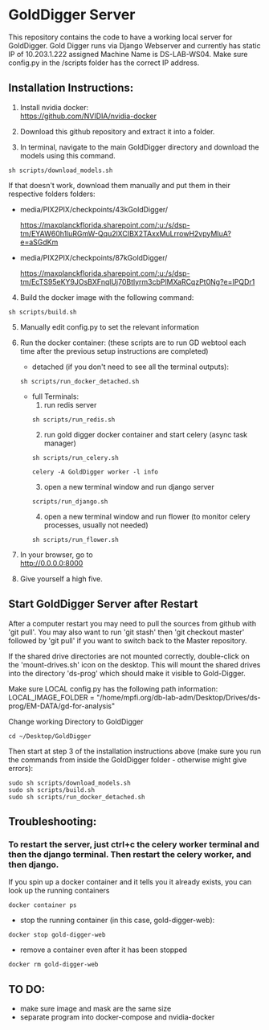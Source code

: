 # GoldDigger Server

This repository contains the code to have a working local server for GoldDigger.
Gold Digger runs via Django Webserver and currently has static IP of 10.203.1.222 assigned Machine Name is DS-LAB-WS04.
Make sure config.py in the /scripts folder has the correct IP address.

## Installation Instructions:

1. Install nvidia docker:  
    https://github.com/NVIDIA/nvidia-docker

2. Download this github repository and extract it into a folder.

3. In terminal, navigate to the main GoldDigger directory and download the models using this command.
```
sh scripts/download_models.sh
```

If that doesn't work, download them manually and put them in their respective folders folders:

- media/PIX2PIX/checkpoints/43kGoldDigger/  

    https://maxplanckflorida.sharepoint.com/:u:/s/dsp-tm/EYAW60h1luRGmW-Qqu2lXCIBX2TAxxMuLrrowH2vpyMIuA?e=aSGdKm

- media/PIX2PIX/checkpoints/87kGoldDigger/  

    https://maxplanckflorida.sharepoint.com/:u:/s/dsp-tm/EcTS95eKY9JOsBXFnqlUj70Btlyrm3cbPlMXaRCqzPt0Ng?e=IPQDr1
    
4. Build the docker image with the following command:
```
sh scripts/build.sh
```
5. Manually edit config.py to set the relevant information

6. Run the docker container: (these scripts are to run GD webtool each time after the previous setup instructions are completed) 
    - detached (if you don't need to see all the terminal outputs):
    ```
    sh scripts/run_docker_detached.sh

    ```
    - full Terminals:
        1. run redis server  
        ```
        sh scripts/run_redis.sh
        ```
        2. run gold digger docker container and start celery (async task manager)
        ```
        sh scripts/run_celery.sh
        
        celery -A GoldDigger worker -l info
        ```
        3. open a new terminal window and run django server
        ```
        scripts/run_django.sh
        ```
        4. open a new terminal window and run flower (to monitor celery processes, usually not needed)
        ```
        sh scripts/run_flower.sh
        ```


7. In your browser, go to   
    http://0.0.0.0:8000

8. Give yourself a high five.

## Start GoldDigger Server after Restart
After a computer restart you may need to pull the sources from github with 'git pull'. You may also want to run 'git stash' then 'git checkout master' followed by 'git pull' if you want to switch back to the Master repository.

If the shared drive directories are not mounted correctly, double-click on the 'mount-drives.sh' icon on the desktop. This will mount the shared drives into the directory 'ds-prog' which should make it visible to Gold-Digger.

Make sure LOCAL config.py has the following path information:
LOCAL_IMAGE_FOLDER = "/home/mpfi.org/db-lab-adm/Desktop/Drives/ds-prog/EM-DATA/gd-for-analysis"

Change working Directory to GoldDigger 
```
cd ~/Desktop/GoldDigger
```
Then start at step 3 of the installation instructions above (make sure you run the commands from inside the GoldDigger folder - otherwise might give errors):
```
sudo sh scripts/download_models.sh
sudo sh scripts/build.sh
sudo sh scripts/run_docker_detached.sh
```

## Troubleshooting:

### To restart the server, just ctrl+c the celery worker terminal and then the django terminal. Then restart the celery worker, and then django.

If you spin up a docker container and it tells you it already exists, you can
look up the running containers
```
docker container ps
```
- stop the running container (in this case, gold-digger-web):
```
docker stop gold-digger-web
```
- remove a container even after it has been stopped
```
docker rm gold-digger-web
```

## TO DO:

- make sure image and mask are the same size
- separate program into docker-compose and nvidia-docker
